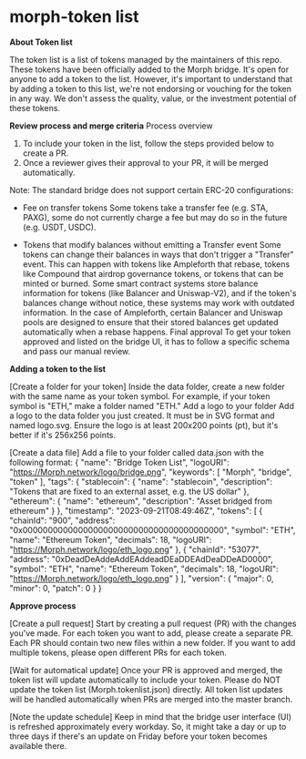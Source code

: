 # morph-token list
 <b>About Token list</b>

The token list is a list of tokens managed by the maintainers of this repo. These tokens have been officially added to the Morph bridge. 
It's open for anyone to add a token to the list. However, it's important to understand that by adding a token to this list, we're not endorsing or vouching for the token in any way. We don't assess the quality, value, or the investment potential of these tokens.

<b>Review process and merge criteria</b>
Process overview
1. To include your token in the list, follow the steps provided below to create a PR.
2. Once a reviewer gives their approval to your PR, it will be merged automatically.


Note: The standard bridge does not support certain ERC-20 configurations: 
- Fee on transfer tokens
Some tokens take a transfer fee (e.g. STA, PAXG), some do not currently charge a fee but may do so in the future (e.g. USDT, USDC).

- Tokens that modify balances without emitting a Transfer event
Some tokens can change their balances in ways that don't trigger a "Transfer" event. This can happen with tokens like Ampleforth that rebase, tokens like Compound that airdrop governance tokens, or tokens that can be minted or burned.
Some smart contract systems store balance information for tokens (like Balancer and Uniswap-V2), and if the token's balances change without notice, these systems may work with outdated information.
In the case of Ampleforth, certain Balancer and Uniswap pools are designed to ensure that their stored balances get updated automatically when a rebase happens.
Final approval
To get your token approved and listed on the bridge UI, it has to follow a specific schema and pass our manual review.

<b>Adding a token to the list</b>

[Create a folder for your token]
Inside the data folder, create a new folder with the same name as your token symbol. For example, if your token symbol is "ETH," make a folder named "ETH."
Add a logo to your folder
Add a logo to the data folder you just created. It must be in SVG format and named logo.svg. Ensure the logo is at least 200x200 points (pt), but it's better if it's 256x256 points.

[Create a data file]
Add a file to your folder called data.json with the following format:
{
  "name": "Bridge Token List",
  "logoURI": "https://Morph.network/logo/bridge.png",
  "keywords": [
    "Morph",
    "bridge",
    "token"
  ],
  "tags": {
    "stablecoin": {
      "name": "stablecoin",
      "description": "Tokens that are fixed to an external asset, e.g. the US dollar"
    },
    "ethereum": {
      "name": "ethereum",
      "description": "Asset bridged from ethereum"
    }
  },
  "timestamp": "2023-09-21T08:49:46Z",
  "tokens": [
    {
      "chainId": "900",
      "address": "0x0000000000000000000000000000000000000000",
      "symbol": "ETH",
      "name": "Ethereum Token",
      "decimals": 18,
      "logoURI": "https://Morph.network/logo/eth_logo.png"
    },
    {
      "chainId": "53077",
      "address": "0xDeadDeAddeAddEAddeadDEaDDEAdDeaDDeAD0000",
      "symbol": "ETH",
      "name": "Ethereum Token",
      "decimals": 18,
      "logoURI": "https://Morph.network/logo/eth_logo.png"
    }
  ],
  "version": {
    "major": 0,
    "minor": 0,
    "patch": 0
  }
}

<b>Approve process</b>

[Create a pull request]
Start by creating a pull request (PR) with the changes you've made. For each token you want to add, please create a separate PR. Each PR should contain two new files within a new folder.  If you want to add multiple tokens, please open different PRs for each token.

[Wait for  automatical update]
Once your PR is approved and merged, the token list will update automatically to include your token. Please do NOT update the token list (Morph.tokenlist.json) directly. All token list updates will be handled automatically when PRs are merged into the master branch.  

[Note the update schedule]
Keep in mind that the bridge user interface (UI) is refreshed approximately every workday. So, it might take a day or up to three days if there's an update on Friday before your token becomes available there.